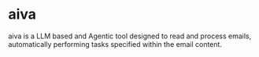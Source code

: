 # aiva
aiva is a LLM based and Agentic tool designed to read and process emails, automatically performing tasks specified within the email content.
